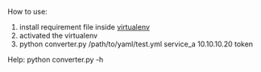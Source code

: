How to use:
1. install requirement file inside [virtualenv](https://virtualenv.pypa.io/en/stable/installation/)
2. activated the virtualenv
3. python converter.py /path/to/yaml/test.yml service_a 10.10.10.20 token

Help:
 python converter.py -h

